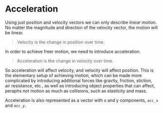 # Acceleration

Using just position and velocity vectors we can only describe *linear motion*. No matter the magnitude and direction of the velocity vector, the motion will be linear.

>Velocity is the change in position over time.

In order to achieve freer motion, we need to introduce acceleration.

>Acceleration is the change in velocity over time.

So acceleration will affect velocity, and velocity will affect position. This is the elementary setup of achieving motion, which can be made more complicated by introducing additional forces like gravity, friction, stiction, air resistance, etc., as well as introducing object properties that can affect, peraphs not motion as much as collisions, such as elasticity and mass.

Acceleration is also represented as a vector with x and y components, `acc_x` and `acc_y`.
